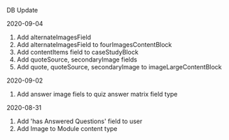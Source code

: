 DB Update

2020-09-04
1. Add alternateImagesField
2. Add alternateImagesField to fourImagesContentBlock
3. Add contentItems field to caseStudyBlock
4. Add quoteSource, secondaryImage fields
5. Add quote, quoteSource, secondaryImage to imageLargeContentBlock

2020-09-02
1. Add answer image fiels to quiz answer matrix field type

2020-08-31
1. Add 'has Answered Questions' field to user
2. Add Image to Module content type

